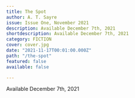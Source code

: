 ```yaml
---
title: The Spot
author: A. T. Sayre
issue: Issue One, November 2021
description: Available December 7th, 2021
shortdescription: Available December 7th, 2021
category: FICTION
cover: cover.jpg
date: "2021-11-17T00:01:00.000Z"
path: "/the-spot"
featured: false
available: false

---
```


Available December 7th, 2021